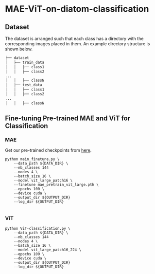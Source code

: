 # MAE-ViT-on-diatom-classification


## Dataset

The dataset is arranged such that each class has a directory with the corresponding images placed in them. An example directory structure is shown below.

```bash
├── dataset
│   ├── train_data
│   │   ├── class1
│   │   ├── class2
...
│   │   ├── classN
│   ├── test_data
│   │   ├── class1
│   │   ├── class2
...
│   │   ├── classN

```
## Fine-tuning Pre-trained MAE and ViT for Classification
### MAE

Get our pre-trained checkpoints from [here](https://github.com/fairinternal/mae/#pre-trained-checkpoints).

```
python main_finetune.py \
    --data_path ${DATA_DIR} \
    --nb_classes 144
    --nodes 4 \
    --batch_size 16 \
    --model vit_large_patch16 \
    --finetune mae_pretrain_vit_large.pth \
    --epochs 100 \
    --device cuda \
    --output_dir ${OUTPUT_DIR}
    --log_dir ${OUTPUT_DIR}
  
```

### ViT

```
python ViT-classification.py \
    --data_path ${DATA_DIR} \
    --nb_classes 144
    --nodes 4 \
    --batch_size 16 \
    --model vit_large_patch16_224 \
    --epochs 100 \
    --device cuda \
    --output_dir ${OUTPUT_DIR}
    --log_dir ${OUTPUT_DIR}
  
```
